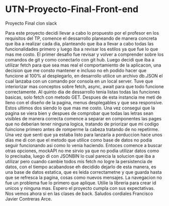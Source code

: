# UTN-Proyecto-Final-Front-end
Proyecto Final clon slack 

Para este proyecto decidi llevar a cabo lo propuesto por el profesor en los requisitos del TP, comence el dessarrollo planeando de manera concreta que iba a realizar cada dia, planteando que iba a llevar a cabo todas las funcionalidades primero y luego iba a revisar los estilos ya que fue lo que mas me costo. 
El primer desafio fue revisar y volver a comprender sobre los comandos de git y como conectarlo con git hub.
Luego decidi que iba a utilizar fetch para que sea mas real el comportamiento de la aplicacon, una decision que me consto mantener e incluso no eh podido hacer que funcione al 100% al desplegarlo, en desarrollo utilice un archivo db.JSON el cual lanzaba con un comando por consola en un local server. Tuve que interiorizar mas conceptos sobre fetch, async, await para que todo funcione correctamente. Al quinto dia de dessarrollo tenia listas todas las funciones basicas, solo fetch con metodo GET.
Despues de esta instancia me meti de lleno con el diseño de la pagina, menus desplegables y que sea responsive. Estos ultimos dos siendo lo que mas me costo. Una vez consegui que la pagina se viera bien y despues de comprobar que todas las letras sean visibles de manera correcta comence a separar en componentes las pages que no deberian tener ninguna logica, tratando de priorizar que mi codigo fuincione primero antes de romperme la cabeza tratando de no repetirme.
Una vez que senti que ya estaba listo para lanzarla a porduccion hace unos dias me di con que el metodo que utilice como base de datos no podia seguir funcionando asi como lo venia haciendo. Entoces comence a buscar otras opciones, mockAPI no me sirvio ya que no podia utilizar datos como lo precisaba, luego di con JSONBIN lo cual parecia la solucion que iba a utilizar pero cuando cambie todos mis fetch no logre la persistencia de datos, con el tiempo acabandose eh decidido dejarlo de esta manera, es una base de datos estatica, que es leida correctametne y que guarda hasta que se refresca la pagina, cosas como nuevos mensajes. La navegacion no fue un problema fue lo primero que aplique. Utilie la libreria para crear id unicos y ninguna mas.
Espero el proyecto cumpla con sus expectativas. Nos vemos ahora si en las clases de back.
Saludos cordiales Francisco Javier Contreras Arce.

